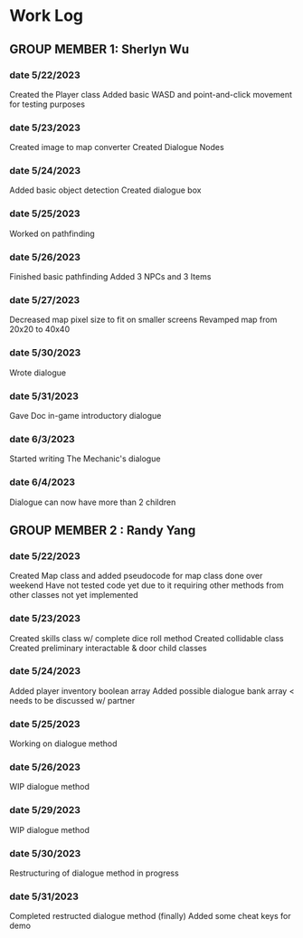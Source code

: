 # Work Log

## GROUP MEMBER 1: Sherlyn Wu

### date 5/22/2023

Created the Player class
Added basic WASD and point-and-click movement for testing purposes

### date 5/23/2023

Created image to map converter
Created Dialogue Nodes

### date 5/24/2023

Added basic object detection
Created dialogue box

### date 5/25/2023

Worked on pathfinding

### date 5/26/2023

Finished basic pathfinding
Added 3 NPCs and 3 Items

### date 5/27/2023

Decreased map pixel size to fit on smaller screens
Revamped map from 20x20 to 40x40

### date 5/30/2023

Wrote dialogue

### date 5/31/2023

Gave Doc in-game introductory dialogue

### date 6/3/2023

Started writing The Mechanic's dialogue

### date 6/4/2023

Dialogue can now have more than 2 children

## GROUP MEMBER 2 : Randy Yang

### date 5/22/2023

Created Map class and added pseudocode for map class done over weekend
Have not tested code yet due to it requiring other methods from other classes not yet implemented

### date 5/23/2023

Created skills class w/ complete dice roll method
Created collidable class
Created preliminary interactable & door child classes

### date 5/24/2023

Added player inventory boolean array
Added possible dialogue bank array < needs to be discussed w/ partner

### date 5/25/2023

Working on dialogue method

### date 5/26/2023

WIP dialogue method

### date 5/29/2023

WIP dialogue method

### date 5/30/2023

Restructuring of dialogue method in progress

### date 5/31/2023

Completed restructed dialogue method (finally)
Added some cheat keys for demo
